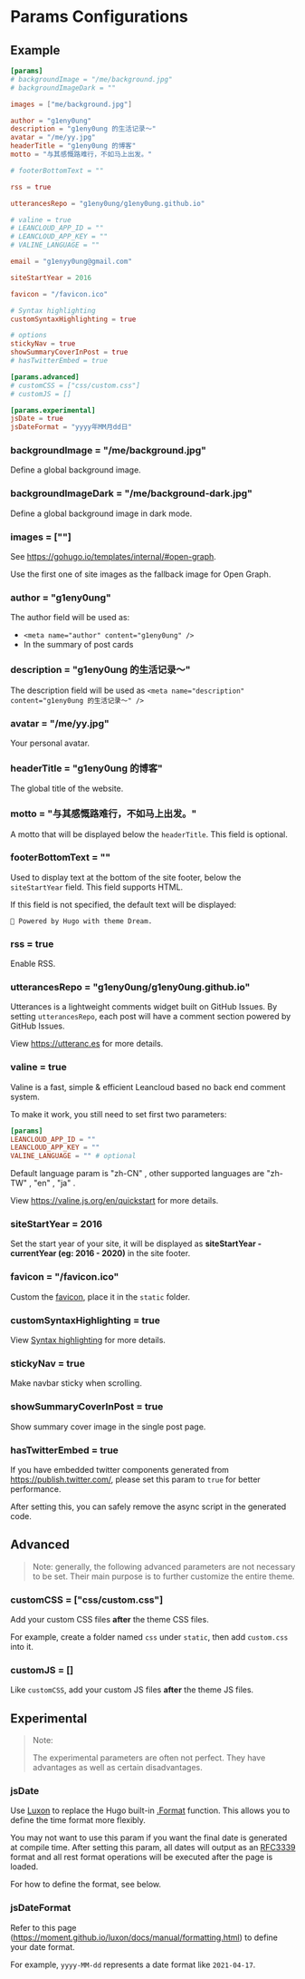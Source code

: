 # Params Configurations

## Example

```toml
[params]
# backgroundImage = "/me/background.jpg"
# backgroundImageDark = ""

images = ["me/background.jpg"]

author = "g1eny0ung"
description = "g1eny0ung 的生活记录～"
avatar = "/me/yy.jpg"
headerTitle = "g1eny0ung 的博客"
motto = "与其感慨路难行，不如马上出发。"

# footerBottomText = ""

rss = true

utterancesRepo = "g1eny0ung/g1eny0ung.github.io"

# valine = true
# LEANCLOUD_APP_ID = ""
# LEANCLOUD_APP_KEY = ""
# VALINE_LANGUAGE = ""

email = "g1enyy0ung@gmail.com"

siteStartYear = 2016

favicon = "/favicon.ico"

# Syntax highlighting
customSyntaxHighlighting = true

# options
stickyNav = true
showSummaryCoverInPost = true
# hasTwitterEmbed = true

[params.advanced]
# customCSS = ["css/custom.css"]
# customJS = []

[params.experimental]
jsDate = true
jsDateFormat = "yyyy年MM月dd日"
```

### backgroundImage = "/me/background.jpg"

Define a global background image.

### backgroundImageDark = "/me/background-dark.jpg"

Define a global background image in dark mode.

### images = [""]

See <https://gohugo.io/templates/internal/#open-graph>.

Use the first one of site images as the fallback image for Open Graph.

### author = "g1eny0ung"

The author field will be used as:

- `<meta name="author" content="g1eny0ung" />`
- In the summary of post cards

### description = "g1eny0ung 的生活记录～"

The description field will be used as `<meta name="description" content="g1eny0ung 的生活记录～" />`

### avatar = "/me/yy.jpg"

Your personal avatar.

### headerTitle = "g1eny0ung 的博客"

The global title of the website.

### motto = "与其感慨路难行，不如马上出发。"

A motto that will be displayed below the `headerTitle`. This field is optional.

### footerBottomText = ""

Used to display text at the bottom of the site footer, below the `siteStartYear` field. This field supports HTML.

If this field is not specified, the default text will be displayed:

`🌱 Powered by Hugo with theme Dream.`

### rss = true

Enable RSS.

### utterancesRepo = "g1eny0ung/g1eny0ung.github.io"

Utterances is a lightweight comments widget built on GitHub Issues. By setting `utterancesRepo`, each post will have a comment section powered by GitHub Issues.

View <https://utteranc.es> for more details.

### valine = true

Valine is a fast, simple & efficient Leancloud based no back end comment system.

To make it work, you still need to set first two parameters:

```toml
[params]
LEANCLOUD_APP_ID = ""
LEANCLOUD_APP_KEY = ""
VALINE_LANGUAGE = "" # optional
```

Default language param is "zh-CN" , other supported languages are "zh-TW" , "en" , "ja" .

View <https://valine.js.org/en/quickstart> for more details.

### siteStartYear = 2016

Set the start year of your site, it will be displayed as **siteStartYear - currentYear (eg: 2016 - 2020)** in the
site footer.

### favicon = "/favicon.ico"

Custom the [favicon](https://en.wikipedia.org/wiki/Favicon), place it in the `static` folder.

### customSyntaxHighlighting = true

View [Syntax highlighting](syntax-highlighting.md) for more details.

### stickyNav = true

Make navbar sticky when scrolling.

### showSummaryCoverInPost = true

Show summary cover image in the single post page.

### hasTwitterEmbed = true

If you have embedded twitter components generated from <https://publish.twitter.com/>, please set this param to `true` for better performance.

After setting this, you can safely remove the async script in the generated code.

## Advanced

> Note: generally, the following advanced parameters are not necessary to be set. Their main purpose is to further customize the entire theme.

### customCSS = ["css/custom.css"]

Add your custom CSS files **after** the theme CSS files.

For example, create a folder named `css` under `static`, then add `custom.css` into it.

### customJS = []

Like `customCSS`, add your custom JS files **after** the theme JS files.

## Experimental

> Note:
>
> The experimental parameters are often not perfect. They have advantages as well as certain disadvantages.

### jsDate

Use [Luxon](https://moment.github.io/luxon/index.html) to replace the Hugo built-in [.Format](https://gohugo.io/functions/format/) function. This allows you to define the time format more flexibly.

You may not want to use this param if you want the final date is generated at compile time. After setting this param, all dates will output as an [RFC3339](https://en.wikipedia.org/wiki/ISO_8601) format and all rest format operations will be executed after the page is loaded.

For how to define the format, see below.

### jsDateFormat

Refer to this page (<https://moment.github.io/luxon/docs/manual/formatting.html>) to define your date format.

For example, `yyyy-MM-dd` represents a date format like `2021-04-17`.
